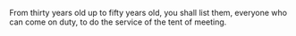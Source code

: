 From thirty years old up to fifty years old, you shall list them, everyone who can come on duty, to do the service of the tent of meeting.
